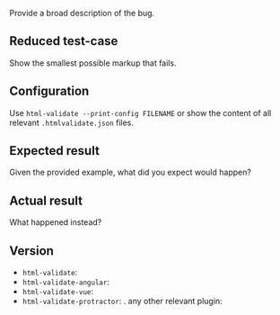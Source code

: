 Provide a broad description of the bug.

## Reduced test-case

Show the smallest possible markup that fails.

## Configuration

Use `html-validate --print-config FILENAME` or show the content of all relevant
`.htmlvalidate.json` files.

## Expected result

Given the provided example, what did you expect would happen?

## Actual result

What happened instead?

## Version

- `html-validate`:
- `html-validate-angular`:
- `html-validate-vue`:
- `html-validate-protractor`:
  . any other relevant plugin:
